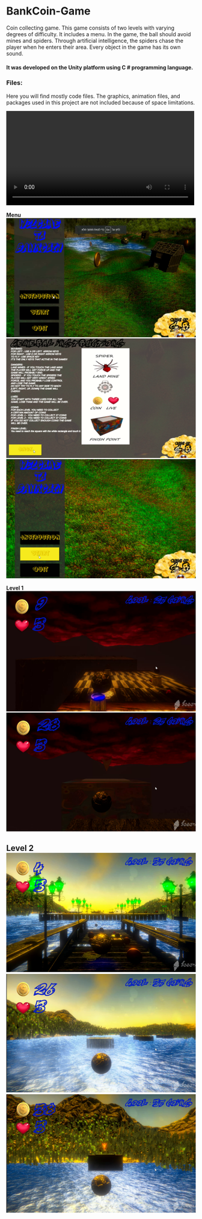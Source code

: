 # BankCoin-Game


Coin collecting game. This game consists of two levels with varying degrees of difficulty. It includes a menu. In the game, the ball should avoid mines and spiders. Through artificial intelligence, the spiders chase the player when he enters their area. Every object in the game has its own sound. 
#### It was developed on the Unity platform using C # programming language.

### Files:
Here you will find mostly code files. The graphics, animation files, and packages used in this project are not included because of space limitations.

<a href="https://drive.google.com/file/d/1Y-kOpWTZlW3a8o4_St_8TdD-L2oaZ4gG/view?usp=sharing"><video src="https://drive.google.com/file/d/1Y-kOpWTZlW3a8o4_St_8TdD-L2oaZ4gG/view?usp=sharing" style="width: 500px; max-width: 100%; height: auto" title="Click for the larger version." /></a>

**Menu**
![](images/1.png)
![](images/2.png)
![](images/3.png)


**Level 1**
![](images/4.png)
![](images/5.png)


**Level 2**
![](images/6.png)
![](images/7.png)
![](images/8.png)
-----------------------------
